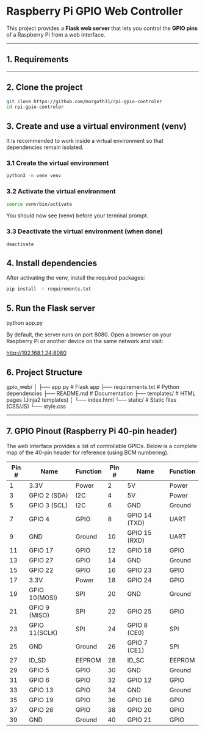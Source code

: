# Raspberry Pi GPIO Web Controller

This project provides a **Flask web server** that lets you control the **GPIO pins** of a Raspberry Pi from a web interface.

---

## 1. Requirements



---

## 2. Clone the project

```bash
git clone https://github.com/morgoth31/rpi-gpio-controler
cd rpi-gpio-controler
```





## 3. Create and use a virtual environment (venv)

It is recommended to work inside a virtual environment so that dependencies remain isolated.
### 3.1 Create the virtual environment

```bash
python3 -m venv venv
```

### 3.2 Activate the virtual environment

```bash
source venv/bin/activate
```

You should now see (venv) before your terminal prompt.
### 3.3 Deactivate the virtual environment (when done)

```bash
deactivate
```

## 4. Install dependencies

After activating the venv, install the required packages:

```bash
pip install -r requirements.txt
```

## 5. Run the Flask server

python app.py

By default, the server runs on port 8080.
Open a browser on your Raspberry Pi or another device on the same network and visit:

http://192.168.1.24:8080



## 6. Project Structure

gpio_web/
│
├── app.py             # Flask app
├── requirements.txt   # Python dependencies
├── README.md          # Documentation
├── templates/         # HTML pages (Jinja2 templates)
│   └── index.html
└── static/            # Static files (CSS/JS)
    └── style.css

---

## 7. GPIO Pinout (Raspberry Pi 40-pin header)

The web interface provides a list of controllable GPIOs. Below is a complete map of the 40-pin header for reference (using BCM numbering).

| Pin # | Name          | Function      | Pin # | Name              | Function      |
|-------|---------------|---------------|-------|-------------------|---------------|
| 1     | 3.3V          | Power         | 2     | 5V                | Power         |
| 3     | GPIO 2 (SDA)  | I2C           | 4     | 5V                | Power         |
| 5     | GPIO 3 (SCL)  | I2C           | 6     | GND               | Ground        |
| 7     | GPIO 4        | GPIO          | 8     | GPIO 14 (TXD)     | UART          |
| 9     | GND           | Ground        | 10    | GPIO 15 (RXD)     | UART          |
| 11    | GPIO 17       | GPIO          | 12    | GPIO 18           | GPIO          |
| 13    | GPIO 27       | GPIO          | 14    | GND               | Ground        |
| 15    | GPIO 22       | GPIO          | 16    | GPIO 23           | GPIO          |
| 17    | 3.3V          | Power         | 18    | GPIO 24           | GPIO          |
| 19    | GPIO 10(MOSI) | SPI           | 20    | GND               | Ground        |
| 21    | GPIO 9 (MISO) | SPI           | 22    | GPIO 25           | GPIO          |
| 23    | GPIO 11(SCLK) | SPI           | 24    | GPIO 8 (CE0)      | SPI           |
| 25    | GND           | Ground        | 26    | GPIO 7 (CE1)      | SPI           |
| 27    | ID_SD         | EEPROM        | 28    | ID_SC             | EEPROM        |
| 29    | GPIO 5        | GPIO          | 30    | GND               | Ground        |
| 31    | GPIO 6        | GPIO          | 32    | GPIO 12           | GPIO          |
| 33    | GPIO 13       | GPIO          | 34    | GND               | Ground        |
| 35    | GPIO 19       | GPIO          | 36    | GPIO 16           | GPIO          |
| 37    | GPIO 26       | GPIO          | 38    | GPIO 20           | GPIO          |
| 39    | GND           | Ground        | 40    | GPIO 21           | GPIO          |
